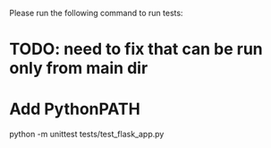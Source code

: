 Please run the following command to run tests:
# TODO: need to fix that can be run only from main dir
# Add PythonPATH
python -m unittest tests/test_flask_app.py
